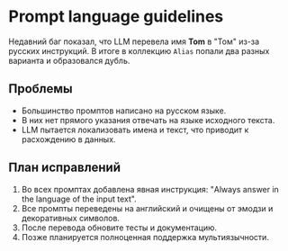 # Prompt language guidelines

Недавний баг показал, что LLM перевела имя **Tom** в "Том" из-за русских инструкций. В итоге в коллекцию `Alias` попали два разных варианта и образовался дубль.

## Проблемы
- Большинство промптов написано на русском языке.
- В них нет прямого указания отвечать на языке исходного текста.
- LLM пытается локализовать имена и текст, что приводит к расхождению в данных.

## План исправлений
1. Во всех промптах добавлена явная инструкция: "Always answer in the language of the input text".
2. Все промпты переведены на английский и очищены от эмодзи и декоративных символов.
3. После перевода обновите тесты и документацию.
4. Позже планируется полноценная поддержка мультиязычности.
